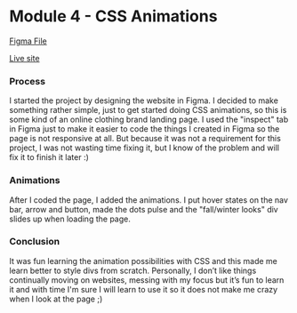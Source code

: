 # Module 4 - CSS Animations

[Figma File](https://www.figma.com/file/Emv7gvpxo9oCMtieJ9WcUt/CSS-Animation?node-id=30%3A13)

[Live site](https://kristrunu.github.io/M4-CSS-Animation/)

### Process
I started the project by designing the website in Figma. I decided to make something rather simple, just to get started doing CSS animations, so this is some kind of an online clothing brand landing page.
I used the "inspect" tab in Figma just to make it easier to code the things I created in Figma so the page is not responsive at all. But because it was not a requirement for this project, I was not wasting time fixing it, but I know of the problem and will fix it to finish it later :)

### Animations
After I coded the page, I added the animations. I put hover states on the nav bar, arrow and button, made the dots pulse and the "fall/winter looks" div slides up when loading the page.

### Conclusion
It was fun learning the animation possibilities with CSS and this made me learn better to style divs from scratch. 
Personally, I don’t like things continually moving on websites, messing with my focus but it’s fun to learn it and with time I'm sure I will learn to use it so it does not make me crazy when I look at the page ;)
